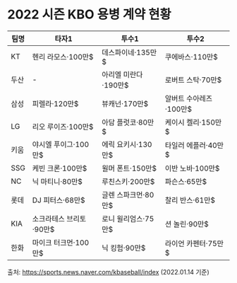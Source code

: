 # 2022 시즌 KBO 용병 계약 현황

팀명 | 타자1 | 투수1 | 투수2
--- | --- | --- | ---
KT | 헨리 라모스·100만$ | 데스파이네·135만$ | 쿠에바스·110만$
두산 | -  | 아리엘 미란다·190만$ | 로버트 스탁·70만$
삼성 | 피렐라·120만$ | 뷰캐넌·170만$ | 알버트 수아레즈·100만$
LG | 리오 루이즈·100만$ | 아담 플럿코·80만$ | 케이시 켈리·150만$
키움 | 야시엘 푸이그·100만$ | 에릭 요키시·130만$ | 타일러 에플러·40만$
SSG | 케빈 크론·100만$ | 윌머 폰트·150만$ | 이반 노바·100만$
NC | 닉 마티니·80만$ | 루친스키·200만$ | 파슨스·65만$
롯데 | DJ 피터스·68만$ | 글렌 스파크먼·80만$ | 찰리 반스·61만$
KIA | 소크라테스 브리토·90만$ | 로니 윌리엄스·75만$ | 션 놀린·90만$
한화 | 마이크 터크먼·100만$ | 닉 킹험·90만$ | 라이언 카펜터·75만$


출처: https://sports.news.naver.com/kbaseball/index (2022.01.14 기준)

